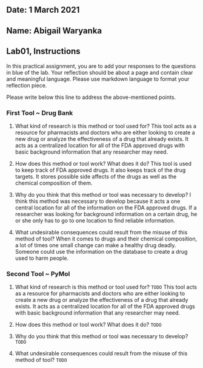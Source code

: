 ## Date: 1 March 2021

## Name: Abigail Waryanka

## Lab01, Instructions

In this practical assignment, you are to add your responses to the questions in blue of the lab. Your reflection should be about a page and contain clear and meaningful language. Please use markdown language to format your reflection piece.

Please write below this line to address the above-mentioned points.

### First Tool ~ Drug Bank
1. What kind of research is this method or tool used for?
This tool acts as a resource for pharmacists and doctors who are either looking to create a new drug or analyze the effectiveness of a drug that already exists. It acts as a centralized location for all of the FDA approved drugs with basic background information that any researcher may need.

2. How does this method or tool work? What does it do?
This tool is used to keep track of FDA approved drugs. It also keeps track of the drug targets. It stores possible side affects of the drugs as well as the chemical composition of them.


3. Why do you think that this method or tool was necessary to develop?
I think this method was necessary to develop because it acts a one central location for all of the information on the FDA approved drugs. If a researcher was looking for background information on a certain drug, he or she only has to go to one location to find reliable information.

4. What undesirable consequences could result from the misuse of this method of tool?
When it comes to drugs and their chemical composition, a lot of times one small change can make a healthy drug deadly. Someone could use the information on the database to create a drug used to harm people.


### Second Tool ~ PyMol

 1. What kind of research is this method or tool used for?
 `TODO` This tool acts as a resource for pharmacists and doctors who are either looking to create a new drug or analyze the effectiveness of a drug that already exists. It acts as a centralized location for all of the FDA approved drugs with basic background information that any researcher may need.

 2. How does this method or tool work? What does it do?
 `TODO`

 3. Why do you think that this method or tool was necessary to develop?
 `TODO`

 4. What undesirable consequences could result from the misuse of this method of tool? `TODO`
